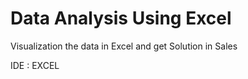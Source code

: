 # Data Analysis Using Excel

Visualization the data in Excel and get Solution in Sales

IDE : EXCEL

